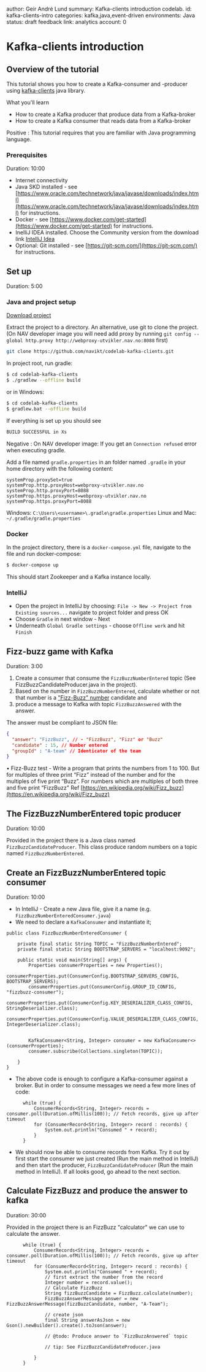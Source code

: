 author: Geir André Lund
summary: Kafka-clients introduction codelab.
id: kafka-clients-intro
categories: kafka,java,event-driven
environments: Java
status: draft
feedback link:
analytics account: 0

# Kafka-clients introduction

## Overview of the tutorial

This tutorial shows you how to create a Kafka-consumer and -producer using [kafka-clients](http://kafka.apache.org/documentation/#api) java library.

What you'll learn
* How to create a Kafka producer that produce data from a Kafka-broker
* How to create a Kafka consumer that reads data from a Kafka-broker

Positive
: This tutorial requires that you are familiar with Java programming language.

### Prerequisites
Duration: 10:00

* Internet connectivity
* Java SKD installed - see [https://www.oracle.com/technetwork/java/javase/downloads/index.html](https://www.oracle.com/technetwork/java/javase/downloads/index.html) for instructions.
* Docker - see [https://www.docker.com/get-started](https://www.docker.com/get-started) for instructions.
* InelliJ IDEA installed. Choose the Community version from the download link [IntelliJ Idea](https://www.jetbrains.com/idea/download)
* Optional: Git installed - see [https://git-scm.com/](https://git-scm.com/) for instructions.


## Set up
Duration: 5:00

### Java and project setup

[Download project](https://github.com/navikt/codelab-kafka-clients/archive/master.zip)

Extract the project to a directory. An alternative, use git to clone the project. 
(On NAV developer image you will need add proxy by running ```git config --global http.proxy http://webproxy-utvikler.nav.no:8088``` first)
``` bash
git clone https://github.com/navikt/codelab-kafka-clients.git
```

In project root, run gradle:

``` bash
$ cd codelab-kafka-clients
$ ./gradlew --offline build
```

or in Windows:

``` bash
$ cd codelab-kafka-clients
$ gradlew.bat --offline build
```

If everything is set up you should see

``` bash
BUILD SUCCESSFUL in Xs
```

Negative
: On NAV developer image: If you get an `Connection refused` error when executing gradle.

Add a file named `gradle.properties` in an folder named `.gradle` in your home directory with the following content:

```@bash
systemProp.proxySet=true
systemProp.http.proxyHost=webproxy-utvikler.nav.no
systemProp.http.proxyPort=8088
systemProp.https.proxyHost=webproxy-utvikler.nav.no
systemProp.https.proxyPort=8088
```

Windows: `C:\Users\<username>\.gradle\gradle.properties`
Linux and Mac: `~/.gradle/gradle.properties`


### Docker

In the project directory, there is a `docker-compose.yml` file, navigate to the file and run docker-compose:

``` bash
$ docker-compose up
```

This should start Zookeeper and a Kafka instance locally.

### IntelliJ 

* Open the project in IntelliJ by choosing: `File -> New -> Project from Existing sources...` navigate to project folder and press OK
* Choose `Gradle` in next window - Next
* Underneath `Global Gradle settings` - choose `Offline work` and hit `Finish`

## Fizz-buzz game with Kafka
Duration: 3:00

1. Create a consumer that consume the `FizzBuzzNumberEntered` topic (See FizzBuzzCandidateProducer.java in the project).
2. Based on the number in `FizzBuzzNumberEntered`, calculate whether or not that number is a ["Fizz-Buzz" number](https://en.wikipedia.org/wiki/Fizz_buzz) candidate and
3. produce a message to Kafka with topic `FizzBuzzAnswered` with the answer.

The answer must be compliant to JSON file:

```json
{
  "answer": "FizzBuzz", // - "FizzBuzz", "Fizz" or "Buzz"
  "candidate" : 15, // Number entered
  "groupId" : "A-team" // Identicator of the team
}
```


• Fizz-Buzz test - Write a program that prints the numbers from 1 to 100. But for multiples of three print “Fizz” instead of the number and for the multiples of five print “Buzz”. For numbers which are multiples of both three and five print “FizzBuzz"
Ref [https://en.wikipedia.org/wiki/Fizz_buzz](https://en.wikipedia.org/wiki/Fizz_buzz)

## The FizzBuzzNumberEntered topic producer
Duration: 10:00

Provided in the project there is a Java class named `FizzBuzzCandidateProducer`. This class produce random numbers on a topic named `FizzBuzzNumberEntered`.


## Create an FizzBuzzNumberEntered topic consumer
Duration: 10:00

* In IntelliJ - Create a new Java file, give it a name (e.g. `FizzBuzzNumberEnteredConsumer.java`)
* We need to declare a `KafkaConsumer` and instantiate it;

```@java
public class FizzBuzzNumberEnteredConsumer {

    private final static String TOPIC = "FizzBuzzNumberEntered";
    private final static String BOOTSTRAP_SERVERS = "localhost:9092";

    public static void main(String[] args) {
        Properties consumerProperties = new Properties();
        consumerProperties.put(ConsumerConfig.BOOTSTRAP_SERVERS_CONFIG, BOOTSTRAP_SERVERS);
        consumerProperties.put(ConsumerConfig.GROUP_ID_CONFIG, "fizzbuzz-consumer");
        consumerProperties.put(ConsumerConfig.KEY_DESERIALIZER_CLASS_CONFIG, StringDeserializer.class);
        consumerProperties.put(ConsumerConfig.VALUE_DESERIALIZER_CLASS_CONFIG, IntegerDeserializer.class);


        KafkaConsumer<String, Integer> consumer = new KafkaConsumer<>(consumerProperties);
        consumer.subscribe(Collections.singleton(TOPIC));

    }
}

```

* The above code is enough to configure a Kafka-consumer against a broker.  But in order to consume messages we need a few more lines of code:

```@java
      while (true) {
          ConsumerRecords<String, Integer> records = consumer.poll(Duration.ofMillis(100)); // Fetch records, give up after timeout
          for (ConsumerRecord<String, Integer> record : records) {
              System.out.println("Consumed " + record);
          }
      }
```

* We should now be able to consume records from Kafka. Try it out by first start the consumer we just created (Run the main method in IntelliJ) and then start the producer, `FizzBuzzCandidateProducer` (Run the main method in IntelliJ). If all looks good, go ahead to the next section.

## Calculate FizzBuzz and produce the answer to kafka
Duration: 30:00

Provided in the project there is an FizzBuzz "calculator" we can use to calculate the answer. 

```@java
      while (true) {
          ConsumerRecords<String, Integer> records = consumer.poll(Duration.ofMillis(100)); // Fetch records, give up after timeout
          for (ConsumerRecord<String, Integer> record : records) {
              System.out.println("Consumed " + record);
              // first extract the number from the record
              Integer number = record.value();
              // Calculate FizzBuzz
              String fizzBuzzCandidate = FizzBuzz.calculate(number);
              FizzBuzzAnswerMessage answer = new FizzBuzzAnswerMessage(fizzBuzzCandidate, number, "A-Team");
              
              // create json 
              final String answerAsJson = new Gson().newBuilder().create().toJson(answer);
              
              // @todo: Produce answer to `FizzBuzzAnswered` topic
              
              // tip: See FizzBuzzCandidateProducer.java 
              
          }
      }
```

